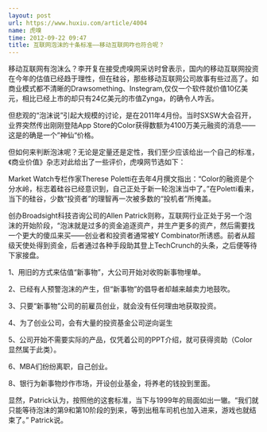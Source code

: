 ```yaml
---
layout: post
url: https://www.huxiu.com/article/4004
name: 虎嗅
time: 2012-09-22 09:47
title: 互联网泡沫的十条标准——移动互联网咋也符合呢？
---
```

移动互联网有泡沫么？李开复在接受虎嗅网采访时曾表示，国内的移动互联网投资在今年的估值已经趋于理性，但在硅谷，那些移动互联网公司故事有些过高了。如商业模式都不清晰的Drawsomething、Instegram,仅仅一个软件就价值10亿美元，相比已经上市的却只有24亿美元的市值Zynga，的确令人咋舌。

但悲观的“泡沫说”引起大规模的讨论，是在2011年4月份。当时SXSW大会召开，业界突然传出刚刚登陆App Store的Color获得数额为4100万美元融资的消息——这是的确是一个”神仙“价格。

但如何来判断泡沫呢？无论是定量还是定性，我们至少应该给出一个自己的标准，《商业价值》杂志对此给出了一些评价，虎嗅网节选如下：

Market Watch专栏作家Therese Poletti在去年4月撰文指出：“Color的融资是个分水岭，标志着硅谷已经意识到，自己正处于新一轮泡沫当中了。”在Poletti看来，当下的硅谷，少数“投资者”的理智再一次被多数的“投机者”所掩盖。

创办Broadsight科技咨询公司的Allen Patrick则称，互联网行业正处于另一个泡沫的开始阶段，“泡沫就是过多的资金追逐资产，并生产更多的资产，然后需要找一个更大的傻瓜来买——创业者和投资者通常被Y Combinator所诱惑。前者从超级天使处得到资金，后者通过各种手段助其登上TechCrunch的头条，之后便等待下家接盘。

1、用旧的方式来估值“新事物”，大公司开始对收购新事物埋单。

2、已经有人预警泡沫的产生，但“新事物”的倡导者却越来越卖力地鼓吹。

3、只要“新事物”公司的前雇员创业，就会没有任何理由地获取投资。

4、为了创业公司，会有大量的投资基金公司逆向诞生

5、公司开始不需要实际的产品，仅凭着公司的PPT介绍，就可获得资助（Color显然属于此类）。

6、MBA们纷纷离职，自己创业。

8、银行为新事物炒作市场，开设创业基金，将养老的钱投到里面。

显然，Patrick认为，按照他的这套标准，当下与1999年的局面如出一辙。“我们就只能等待泡沫的第9和第10阶段的到来，等到出租车司机也加入进来，游戏也就结束了。” Patrick说。


